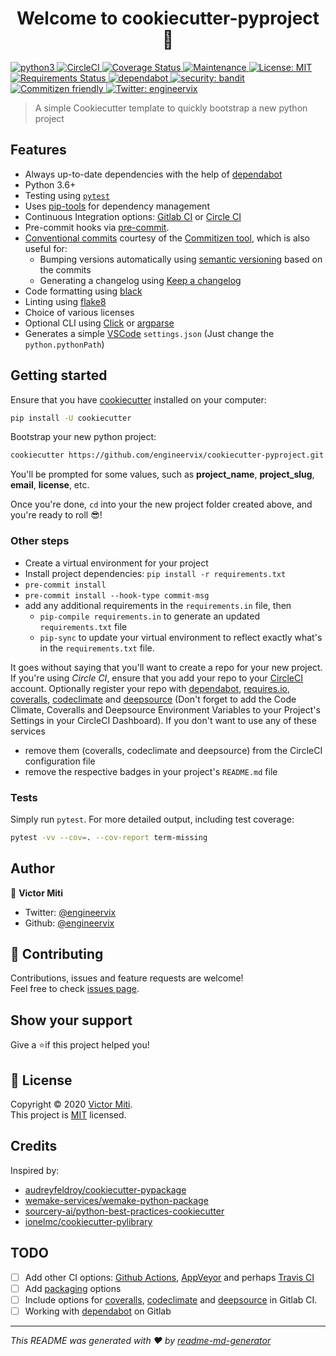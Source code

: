 <h1 align="center">Welcome to cookiecutter-pyproject 👋</h1>
<p>
  <a href="https://python3statement.org/#sections50-why" target="_blank">
    <img alt="python3" src="https://img.shields.io/badge/python-3.6%20%7C%203.7%20%7C%203.8-brightgreen.svg" />
  </a>
  <a href="https://circleci.com/gh/engineervix/cookiecutter-pyproject/tree/master" target="_blank">
    <img alt="CircleCI" src="https://circleci.com/gh/engineervix/cookiecutter-pyproject/tree/master.svg?style=svg" />
  </a>
  <a href="https://coveralls.io/github/engineervix/cookiecutter-pyproject?branch=master" target="_blank">
    <img alt="Coverage Status" src="https://coveralls.io/repos/github/engineervix/cookiecutter-pyproject/badge.svg?branch=master" />
  </a>
  <a href="https://github.com/engineervix/cookiecutter-pyproject/graphs/commit-activity" target="_blank">
    <img alt="Maintenance" src="https://img.shields.io/badge/Maintained%3F-yes-green.svg" />
  </a>
  <a href="https://github.com/engineervix/cookiecutter-pyproject/LICENSE" target="_blank">
    <img alt="License: MIT" src="https://img.shields.io/github/license/engineervix/cookiecutter-pyproject" />
  </a>
  <a href="https://requires.io/github/engineervix/cookiecutter-pyproject/requirements/?branch=master" target="_blank">
    <img alt="Requirements Status" src="https://requires.io/github/engineervix/cookiecutter-pyproject/requirements.svg?branch=master" />
  </a>
  <a href="https://dependabot.com/" target="_blank">
    <img alt="dependabot" src="https://badgen.net/dependabot/engineervix/cookiecutter-pyproject/?icon=dependabot" />
  </a>
  <a href="https://github.com/PyCQA/bandit" target="_blank">
    <img alt="security: bandit" src="https://img.shields.io/badge/security-bandit-yellow.svg" />
  </a>
  <a href="http://commitizen.github.io/cz-cli/" target="_blank">
    <img alt="Commitizen friendly" src="https://img.shields.io/badge/commitizen-friendly-brightgreen.svg" />
  </a>
  <a href="https://twitter.com/engineervix" target="_blank">
    <img alt="Twitter: engineervix" src="https://img.shields.io/twitter/follow/engineervix.svg?style=social" />
  </a>
</p>

> A simple Cookiecutter template to quickly bootstrap a new python project

## Features

- Always up-to-date dependencies with the help of [dependabot](https://dependabot.com/)
- Python 3.6+
- Testing using [`pytest`](https://docs.pytest.org/en/stable/)
- Uses [pip-tools](https://github.com/jazzband/pip-tools) for dependency management
- Continuous Integration options: [Gitlab CI](https://docs.gitlab.com/ee/ci/) or [Circle CI](https://circleci.com/)
- Pre-commit hooks via [pre-commit](https://pre-commit.com/).
- [Conventional commits](https://www.conventionalcommits.org/) courtesy of the [Commitizen tool](https://github.com/commitizen-tools/commitizen), which is also useful for:
  - Bumping versions automatically using [semantic versioning](https://semver.org/) based on the commits
  - Generating a changelog using [Keep a changelog](https://keepachangelog.com/)
- Code formatting using [black](https://github.com/psf/black)
- Linting using [flake8](https://flake8.pycqa.org/en/latest/)
- Choice of various licenses
- Optional CLI using [Click](https://click.palletsprojects.com/) or [argparse](https://docs.python.org/3/library/argparse.html)
- Generates a simple [VSCode](https://code.visualstudio.com/) `settings.json` (Just change the `python.pythonPath`)

## Getting started

Ensure that you have [cookiecutter](https://github.com/audreyr/cookiecutter) installed on your computer:

```sh
pip install -U cookiecutter
```

Bootstrap your new python project:

```sh
cookiecutter https://github.com/engineervix/cookiecutter-pyproject.git
```

You'll be prompted for some values, such as **project_name**, **project_slug**, **email**, **license**, etc.

Once you're done, `cd` into your the new project folder created above, and you're ready to roll :sunglasses:!

### Other steps

- Create a virtual environment for your project
- Install project dependencies: `pip install -r requirements.txt`
- `pre-commit install`
- `pre-commit install --hook-type commit-msg`
- add any additional requirements in the `requirements.in` file, then
  - `pip-compile requirements.in` to generate an updated `requirements.txt` file
  - `pip-sync` to update your virtual environment to reflect exactly what's in the `requirements.txt` file.

It goes without saying that you'll want to create a repo for your new project. If you're using *Circle CI*, ensure that you add your repo to your [CircleCI](https://circleci.com/) account. Optionally register your repo with [dependabot](https://app.dependabot.com/), [requires.io](https://requires.io), [coveralls](https://coveralls.io), [codeclimate](https://codeclimate.com/) and [deepsource](https://deepsource.io/) (Don't forget to add the Code Climate, Coveralls and Deepsource Environment Variables to your Project's Settings in your CircleCI Dashboard). If you don't want to use any of these services

- remove them (coveralls, codeclimate and deepsource) from the CircleCI configuration file
- remove the respective badges in your project's `README.md` file

### Tests

Simply run `pytest`. For more detailed output, including test coverage:

```sh
pytest -vv --cov=. --cov-report term-missing
```

## Author

👤 **Victor Miti**

* Twitter: [@engineervix](https://twitter.com/engineervix)
* Github: [@engineervix](https://github.com/engineervix)

## 🤝 Contributing

Contributions, issues and feature requests are welcome!<br />Feel free to check [issues page](https://github.com/engineervix/cookiecutter-pyproject/issues).

## Show your support

Give a ⭐️if this project helped you!

## 📝 License

Copyright © 2020 [Victor Miti](https://github.com/engineervix).<br />
This project is [MIT](https://github.com/engineervix/cookiecutter-pyproject/LICENSE) licensed.

## Credits

Inspired by:

- [audreyfeldroy/cookiecutter-pypackage](https://github.com/audreyfeldroy/cookiecutter-pypackage)
- [wemake-services/wemake-python-package](https://github.com/wemake-services/wemake-python-package)
- [sourcery-ai/python-best-practices-cookiecutter](https://github.com/sourcery-ai/python-best-practices-cookiecutter)
- [ionelmc/cookiecutter-pylibrary](https://github.com/ionelmc/cookiecutter-pylibrary)

## TODO

- [ ] Add other CI options: [Github Actions](https://github.com/features/actions), [AppVeyor](https://www.appveyor.com/) and perhaps [Travis CI](https://travis-ci.org/)
- [ ] Add [packaging](https://packaging.python.org/guides/distributing-packages-using-setuptools/) options
- [ ] Include options for [coveralls](https://coveralls.io), [codeclimate](https://codeclimate.com/) and [deepsource](https://deepsource.io/) in Gitlab CI.
- [ ] Working with [dependabot](https://dependabot.com/) on Gitlab

***
_This README was generated with ❤️ by [readme-md-generator](https://github.com/kefranabg/readme-md-generator)_
